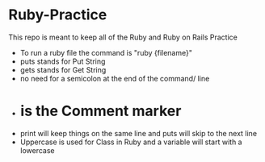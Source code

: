 # Ruby-Practice

This repo is meant to keep all of the Ruby and Ruby on Rails Practice

- To run a ruby file the command is "ruby {filename}"
- puts stands for Put String
- gets stands for Get String
- no need for a semicolon at the end of the command/ line
- # is the Comment marker
- print will keep things on the same line and puts will skip to the next line
- Uppercase is used for Class in Ruby and a variable will start with a lowercase
